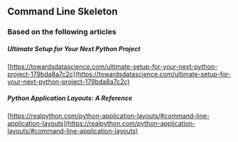 ## Command Line Skeleton

### Based on the following articles

##### Ultimate Setup for Your Next Python Project
[https://towardsdatascience.com/ultimate-setup-for-your-next-python-project-179bda8a7c2c](https://towardsdatascience.com/ultimate-setup-for-your-next-python-project-179bda8a7c2c)

##### Python Application Layouts: A Reference
[https://realpython.com/python-application-layouts/#command-line-application-layouts](https://realpython.com/python-application-layouts/#command-line-application-layouts)



